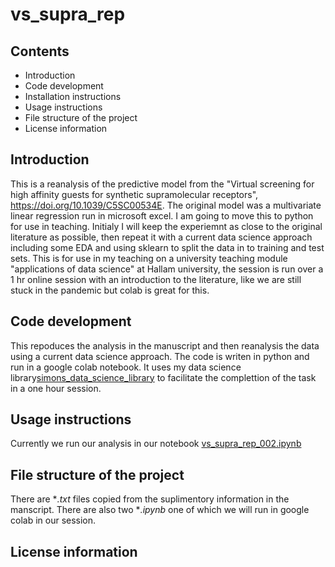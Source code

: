 # vs_supra_rep
## Contents

* Introduction
* Code development
* Installation instructions
* Usage instructions
* File structure of the project
* License information

## Introduction

This is a reanalysis of the predictive model from the "Virtual screening for high affinity guests for synthetic supramolecular receptors", https://doi.org/10.1039/C5SC00534E. The original model was a multivariate linear regression run in microsoft excel. I am going to move this to python for use in teaching. Initialy I will keep the experiemnt as close to the original literature as possible, then repeat it with a current data science approach including some EDA and using sklearn to split the data in to training and test sets. This is for use in my teaching on a university teaching module "applications of data science" at Hallam university, the session is run over a 1 hr online session with an introduction to the literature, like we are still stuck in the pandemic but colab is great for this.

## Code development
This repoduces the analysis in the manuscript and then reanalysis the data using a current data science approach. The code is writen in python and run in a google colab notebook. It uses my data science library[simons_data_science_library](https://github.com/drsimonturega/simons_data_science_library) to facilitate the complettion of the task in a one hour session.

## Usage instructions
Currently we run our analysis in our notebook [vs_supra_rep_002.ipynb](https://github.com/drsimonturega/vs_supra_rep/blob/main/vs_supra_rep_002.ipynb)

## File structure of the project
There are **.txt* files copied from the suplimentory information in the manscript. There are also two **.ipynb* one of which we will run in google colab in our session.



## License information

